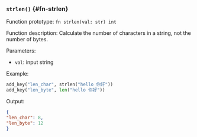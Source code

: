 ### `strlen()` {#fn-strlen}

Function prototype: `fn strlen(val: str) int`

Function description: Calculate the number of characters in a string, not the number of bytes.

Parameters:

- `val`: input string

Example:

```python
add_key("len_char", strlen("hello 你好"))
add_key("len_byte", len("hello 你好"))
```

Output:

```json
{
"len_char": 8,
"len_byte": 12
}
```
